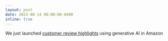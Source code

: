 ```yaml
---
layout: post
date: 2023-08-14 00:00:00-0400
inline: true
---
```


We just launched <a href="https://www.aboutamazon.com/news/amazon-ai/amazon-improves-customer-reviews-with-generative-ai">customer review highlights</a> using generative AI in Amazon